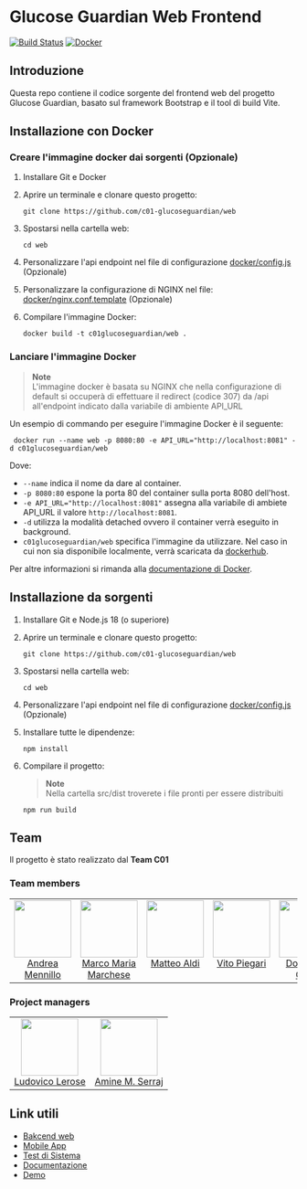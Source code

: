 # Glucose Guardian Web Frontend
[![Build Status](https://travis-ci.com/C01-GlucoseGuardian/web.svg?branch=main)](https://travis-ci.com/C01-GlucoseGuardian/web) [![Docker](https://github.com/C01-GlucoseGuardian/web/actions/workflows/docker-image.yml/badge.svg)](https://github.com/C01-GlucoseGuardian/web/actions/workflows/docker-image.yml) 

## Introduzione
Questa repo contiene il codice sorgente del frontend web del progetto Glucose Guardian, basato sul framework Bootstrap e il tool di build Vite.

## Installazione con Docker
### Creare l'immagine docker dai sorgenti (Opzionale)
1. Installare Git e Docker
2. Aprire un terminale e clonare questo progetto:

   ````
   git clone https://github.com/c01-glucoseguardian/web
   ````
3. Spostarsi nella cartella web:
   ````
   cd web
   ````
4. Personalizzare l'api endpoint nel file di configurazione [docker/config.js](https://github.com/C01-GlucoseGuardian/web/blob/main/docker/config.js) (Opzionale)
5. Personalizzare la configurazione di NGINX nel file: [docker/nginx.conf.template](https://github.com/C01-GlucoseGuardian/web/blob/main/docker/nginx.conf.template) (Opzionale)
6. Compilare l'immagine Docker:
   ````
   docker build -t c01glucoseguardian/web .
   ````
### Lanciare l'immagine Docker
> **Note**<br>
> L'immagine docker è basata su NGINX che nella configurazione di default si occuperà di effettuare il redirect (codice 307) da /api all'endpoint indicato dalla variabile di ambiente API_URL

Un esempio di commando per eseguire l'immagine Docker è il seguente:
```
 docker run --name web -p 8080:80 -e API_URL="http://localhost:8081" -d c01glucoseguardian/web
```
Dove:
- ```--name``` indica il nome da dare al container.
- ```-p 8080:80``` espone la porta 80 del container sulla porta 8080 dell'host.
- ```-e API_URL="http://localhost:8081"``` assegna alla variabile di ambiete API_URL il valore ``http://localhost:8081``.
- ```-d``` utilizza la modalità detached ovvero il container verrà eseguito in background.
- ```c01glucoseguardian/web``` specifica l'immagine da utilizzare. Nel caso in cui non sia disponibile localmente, verrà scaricata da [dockerhub](https://hub.docker.com/r/c01glucoseguardian/web).

Per altre informazioni si rimanda alla [documentazione di Docker](https://docs.docker.com/engine/reference/commandline/run/).

## Installazione da sorgenti
1. Installare Git e Node.js 18 (o superiore)
2. Aprire un terminale e clonare questo progetto:

   ````
   git clone https://github.com/c01-glucoseguardian/web
   ````
3. Spostarsi nella cartella web:
   ````
   cd web
   ````
4. Personalizzare l'api endpoint nel file di configurazione [docker/config.js](https://github.com/C01-GlucoseGuardian/web/blob/main/docker/config.js) (Opzionale)
5. Installare tutte le dipendenze:
   ````
   npm install
   ````
6. Compilare il progetto:
   > **Note**<br>
   > Nella cartella src/dist troverete i file pronti per essere distribuiti

   ````
   npm run build
   ````



## Team
Il progetto è stato realizzato dal **Team C01**<br>
### Team members
<table>
  <tbody>
    <tr>  
      <td align="center" valign="top">
        <img width="100" height="100" src="https://github.com/HandyMenny.png?s=150">
        <br>
        <a href="https://github.com/HandyMenny">Andrea Mennillo</a>
      </td>
      <td align="center" valign="top">
        <img width="100" height="100" src="https://github.com/IamMarco29.png?s=150">
        <br>
        <a href="https://github.com/IamMarco29">Marco Maria<br>Marchese</a>
      </td>
      <td align="center" valign="top">
        <img width="100" height="100" src="https://github.com/matteoaldi.png?s=150">
        <br>
        <a href="https://github.com/matteoaldi">Matteo Aldi</a>
      </td>
      <td align="center" valign="top">
        <img width="100" height="100" src="https://github.com/veetaw.png?s=150">
        <br>
        <a href="https://github.com/veetaw">Vito Piegari</a>
      </td>
      <td align="center" valign="top">
        <img width="100" height="100" src="https://github.com/domenicocifelli.png?s=150">
        <br>
        <a href="https://github.com/domenicocifelli">Domenico Cifelli</a>
      </td>
      </tr>
  </tbody>
</table>

### Project managers
<table>
  <tbody>
    <tr>  
      <td align="center" valign="top">
        <img width="100" height="100" src="https://github.com/Scient122.png?s=150">
        <br>
        <a href="https://github.com/Scient122">Ludovico Lerose</a>
      </td>
      <td align="center" valign="top">
        <img width="100" height="100" src="https://github.com/AmineSr97.png?s=150">
        <br>
        <a href="https://github.com/AmineSr97">Amine M. Serraj</a>
      </td>
      </tr>
  </tbody>
</table>

## Link utili
- [Bakcend web](https://github.com/C01-GlucoseGuardian/webbackend)
- [Mobile App](https://github.com/C01-GlucoseGuardian/mobileApp)
- [Test di Sistema](https://github.com/C01-GlucoseGuardian/fullproject)
- [Documentazione](https://docs.glucoseguardian.it)
- [Demo](https://glucoseguardian.it)
